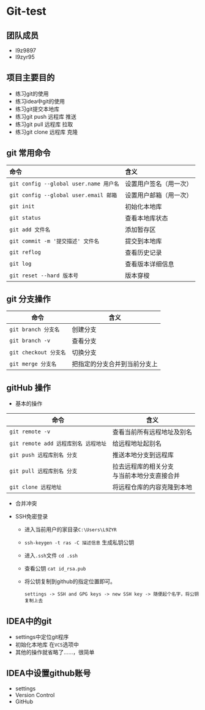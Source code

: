 # Git-test
## 团队成员
- l9z9897
- l9zyr95
## 项目主要目的
- 练习git的使用
- 练习idea中git的使用
- 练习git提交本地库
- 练习git push 远程库      推送
- 练习git pull 远程库        拉取
- 练习git clone 远程库     克隆
## git 常用命令
| 命令 | 含义 |
| :--- | :--- |
| `git config --global user.name 用户名` | 设置用户签名（用一次） |
| `git config --global user.email 邮箱` | 设置用户邮箱（用一次） |
| `git init` | 初始化本地库 |
| `git status` | 查看本地库状态 |
| `git add 文件名` | 添加暂存区 |
| `git commit -m '提交描述' 文件名` | 提交到本地库 |
| `git reflog` | 查看历史记录 |
| `git log` | 查看版本详细信息 |
| `git reset --hard 版本号` | 版本穿梭 |

## git 分支操作

| 命令                  | 含义                         |
| --------------------- | ---------------------------- |
| `git branch 分支名`   | 创建分支                     |
| `git branch -v`       | 查看分支                     |
| `git checkout 分支名` | 切换分支                     |
| `git merge 分支名`    | 把指定的分支合并到当前分支上 |

## gitHub 操作

- 基本的操作

| 命令                                 | 含义                                           |
| ------------------------------------ | ---------------------------------------------- |
| `git remote -v`                      | 查看当前所有远程地址及别名                     |
| `git remote add 远程库别名 远程地址` | 给远程地址起别名                               |
| `git push 远程库别名 分支`           | 推送本地分支到远程库                           |
| `git pull 远程库别名 分支`           | 拉去远程库的相关分支<br>与当前本地分支直接合并 |
| `git clone 远程地址`                 | 将远程仓库的内容克隆到本地                     |

- 合并冲突

- SSH免密登录

  - 进入当前用户的家目录`C:\Users\L9ZYR`

  - `ssh-keygen -t ras -C 描述信息` 生成私钥公钥

  - 进入`.ssh`文件 `cd .ssh`

  - 查看公钥 `cat id_rsa.pub`

  - 将公钥复制到github的指定位置即可。

    ```
    settings -> SSH and GPG keys -> new SSH key -> 随便起个名字，将公钥复制上去
    ```

## IDEA中的git

- settings中定位git程序
- 初始化本地库  在`VCS`选项中
- 其他的操作就省略了......，很简单

## IDEA中设置github账号

- settings
- Version Control 
- GitHub
